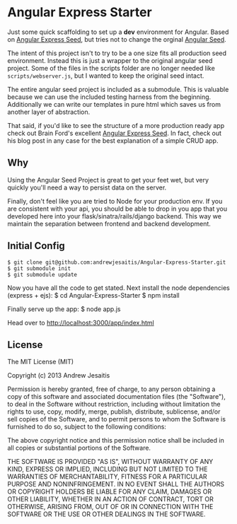 # Angular Express Starter
Just some quick scaffolding to set up a __dev__ environment for Angular. Based on [Angular Express Seed](https://github.com/btford/angular-express-seed), but tries not to change the orginal [Angular Seed](https://github.com/angular/angular-seed).

The intent of this project isn't to try to be a one size fits all production seed environment. Instead this is just a wrapper to the original angular seed project. Some of the files in the scripts folder are no longer needed like `scripts/webserver.js`, but I wanted to keep the original seed intact.

The entire angular seed project is included as a submodule. This is valuable because we can use the included testing harness from the beginning. Additionally we can write our templates in pure html which saves us from another layer of abstraction.

That said, if you'd like to see the structure of a more production ready app check out Brain Ford's excellent [Angular Express Seed](https://github.com/btford/angular-express-seed). In fact, check out his blog post in any case for the best explanation of a simple CRUD app.

## Why
Using the Angular Seed Project is great to get your feet wet, but very quickly you'll need a way to persist data on the server.

Finally, don't feel like you are tried to Node for your production env. If you are consistent with your api, you should be able to drop in you app that you developed here into your flask/sinatra/rails/django backend. This way we maintain the separation between frontend and backend development.

## Initial Config
	$ git clone git@github.com:andrewjesaitis/Angular-Express-Starter.git
	$ git submodule init
	$ git submodule update

Now you have all the code to get stated. Next install the node dependencies (express + ejs):
	$ cd Angular-Express-Starter
	$ npm install

Finally serve up the app:
	$ node app.js

Head over to [http://localhost:3000/app/index.html](http://localhost:3000/app/index.html)

## License

The MIT License (MIT)

Copyright (c) 2013 Andrew Jesaitis

Permission is hereby granted, free of charge, to any person obtaining a copy
of this software and associated documentation files (the "Software"), to deal
in the Software without restriction, including without limitation the rights
to use, copy, modify, merge, publish, distribute, sublicense, and/or sell
copies of the Software, and to permit persons to whom the Software is
furnished to do so, subject to the following conditions:

The above copyright notice and this permission notice shall be included in
all copies or substantial portions of the Software.

THE SOFTWARE IS PROVIDED "AS IS", WITHOUT WARRANTY OF ANY KIND, EXPRESS OR
IMPLIED, INCLUDING BUT NOT LIMITED TO THE WARRANTIES OF MERCHANTABILITY,
FITNESS FOR A PARTICULAR PURPOSE AND NONINFRINGEMENT. IN NO EVENT SHALL THE
AUTHORS OR COPYRIGHT HOLDERS BE LIABLE FOR ANY CLAIM, DAMAGES OR OTHER
LIABILITY, WHETHER IN AN ACTION OF CONTRACT, TORT OR OTHERWISE, ARISING FROM,
OUT OF OR IN CONNECTION WITH THE SOFTWARE OR THE USE OR OTHER DEALINGS IN
THE SOFTWARE.


